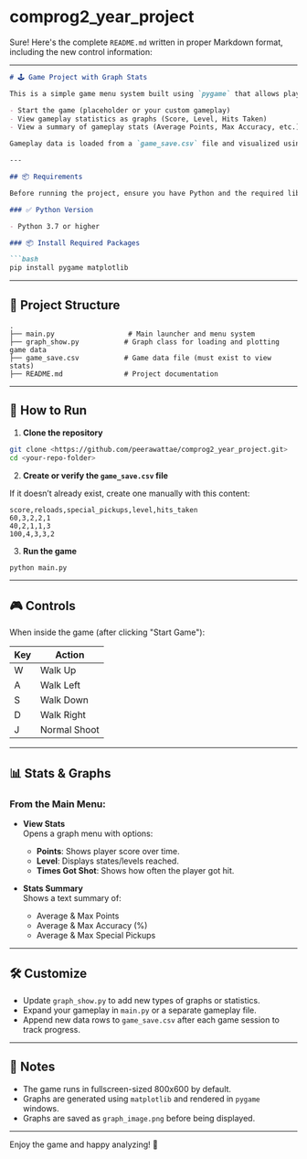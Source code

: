# comprog2_year_project
Sure! Here's the complete `README.md` written in proper Markdown format, including the new control information:

---

```markdown
# 🕹️ Game Project with Graph Stats

This is a simple game menu system built using `pygame` that allows players to:

- Start the game (placeholder or your custom gameplay)
- View gameplay statistics as graphs (Score, Level, Hits Taken)
- View a summary of gameplay stats (Average Points, Max Accuracy, etc.)

Gameplay data is loaded from a `game_save.csv` file and visualized using `matplotlib`.

---

## 📦 Requirements

Before running the project, ensure you have Python and the required libraries installed.

### ✅ Python Version

- Python 3.7 or higher

### 📦 Install Required Packages

```bash
pip install pygame matplotlib
```

---

## 📁 Project Structure

```
.
├── main.py                  # Main launcher and menu system
├── graph_show.py           # Graph class for loading and plotting game data
├── game_save.csv           # Game data file (must exist to view stats)
├── README.md               # Project documentation
```

---

## 🚀 How to Run

1. **Clone the repository**

```bash
git clone <https://github.com/peerawattae/comprog2_year_project.git>
cd <your-repo-folder>
```

2. **Create or verify the `game_save.csv` file**

If it doesn’t already exist, create one manually with this content:

```csv
score,reloads,special_pickups,level,hits_taken
60,3,2,2,1
40,2,1,1,3
100,4,3,3,2
```

3. **Run the game**

```bash
python main.py
```

---

## 🎮 Controls

When inside the game (after clicking "Start Game"):

| Key | Action           |
|-----|------------------|
| W   | Walk Up          |
| A   | Walk Left        |
| S   | Walk Down        |
| D   | Walk Right       |
| J   | Normal Shoot     |


---

## 📊 Stats & Graphs

### From the Main Menu:

- **View Stats**  
  Opens a graph menu with options:
  - **Points**: Shows player score over time.
  - **Level**: Displays states/levels reached.
  - **Times Got Shot**: Shows how often the player got hit.

- **Stats Summary**  
  Shows a text summary of:
  - Average & Max Points
  - Average & Max Accuracy (%)
  - Average & Max Special Pickups

---

## 🛠️ Customize

- Update `graph_show.py` to add new types of graphs or statistics.
- Expand your gameplay in `main.py` or a separate gameplay file.
- Append new data rows to `game_save.csv` after each game session to track progress.

---

## 📌 Notes

- The game runs in fullscreen-sized 800x600 by default.
- Graphs are generated using `matplotlib` and rendered in `pygame` windows.
- Graphs are saved as `graph_image.png` before being displayed.

---

Enjoy the game and happy analyzing! 🎯
```
